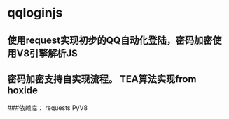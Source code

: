 # qqloginjs

## 使用request实现初步的QQ自动化登陆，密码加密使用V8引擎解析JS
## 密码加密支持自实现流程。 TEA算法实现from hoxide

###依赖库：
requests
PyV8
